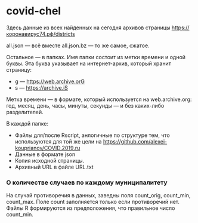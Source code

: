 # covid-chel

Здесь данные из всех найденных на сегодня архивов страницы
https://коронавирус74.рф/districts

all.json — всё вместе
all.json.bz — то же самое, сжатое.

Остальное — в папках. Имя папки состоит из метки времени и одной буквы.
Эта буква указывает на интернет-архив, который хранит страницу:
* g — https://web.archive.orG
* s — https://archive.iS

Метка времени — в формате, который используется на web.archive.org:
год, месяц, день, часы, минуты, секунды — и без каких-либо разделителей.

В каждой папке:

* Файлы для/после Rscript, анлогичные по структуре тем, что используются для той же цели на https://github.com/alexei-kouprianov/COVID.2019.ru
* Данные в формате json
* Копия исходной страницы.
* Архивный URL в файле URL.txt

### О количестве случаев по каждому муниципалитету

На случай противоречия в данных, заведны поля count_orig, count_min,
count_max. Поле count заполняется только если противоречий нет.
Файлы R формируются из предположения, что правильное число count_min.
